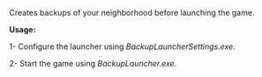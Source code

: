 Creates backups of your neighborhood before launching the game.

**Usage:**

1- Configure the launcher using *BackupLauncherSettings.exe*.

2- Start the game using *BackupLauncher.exe*.
